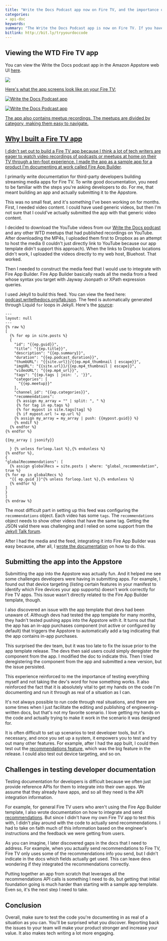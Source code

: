 ```yaml
---
title: "Write the Docs Podcast app now on Fire TV, and the importance of testing your docs with sample apps"
categories:
- api-doc
keywords:
summary: "The Write the Docs Podcast app is now on Fire TV. If you have a Fire TV, search for <i>write the docs</i> or even just <i>technical writing</i> in the Amazon Appstore and you'll find it. I created this app to better understand the Android app template I was documenting. This app template, called Fire App Builder, is designed for third-party Java Android developers creating streaming media apps."
bitlink: http://bit.ly/tryyourdoccode
---
```


## Viewing the WTD Fire TV app

You can view the Write the Docs podcast app in the Amazon Appstore web UI [here](https://www.amazon.com/Id-Rather-Be-Writing-Podcast/dp/B06Y23TNC4/ref=sr_1_1?s=mobile-apps&ie=UTF8&qid=1491708630&sr=1-1&keywords=write+the+docs).

<a href="https://www.amazon.com/Id-Rather-Be-Writing-Podcast/dp/B06Y23TNC4/ref=sr_1_1?s=mobile-apps&ie=UTF8&qid=1491708630&sr=1-1&keywords=write+the+docs"><img src="/images/writethedocastfiretvapp.png" />

Here's what the app screens look like on your Fire TV:

![Write the Docs Podcast app](/images/wtdpodcastscreenshot1.png)

![Write the Docs Podcast app](/images/wtdpodcastscreenshot2.png)

The app also contains meetup recordings. The meetups are divided by category, making them easy to navigate.

## Why I built a Fire TV app

I didn't set out to build a Fire TV app because I think a lot of tech writers are eager to watch video recordings of podcasts or meetups at home on their TV through a ten-foot experience. I made the app as a sample app for a product I'm documenting at work called [Fire App Builder](https://developer.amazon.com/public/solutions/devices/fire-tv/docs/fire-app-builder-overview).

I primarily write documentation for third-party developers building streaming media apps for Fire TV. To write good documentation, you need to be familiar with the steps you're asking developers to do. For me, that meant building an app and actually submitting it to the Appstore.

This was no small feat, and it's something I've been working on for months. First, I needed video content. I could have used generic videos, but then I'm not sure that I could've actually submitted the app with that generic video content.

I decided to download the YouTube videos from our [Write the Docs podcast](http://podcast.writethedocs.org) and any other WTD meetups that had published recordings on YouTube. After downloading the MP4s, I uploaded them first to Dropbox as an attempt to host the media (I couldn't just directly link to YouTube because our app template didn't support this approach). When the links to Dropbox locations didn't work, I uploaded the videos directly to my web host, Bluehost. That worked.

Then I needed to construct the media feed that I would use to integrate with Fire App Builder. Fire App Builder basically reads all the media from a feed whose syntax you target with Jayway Jsonpath or XPath expression queries.

I used Jekyll to build this feed. You can view the feed here: [podcast.writethedocs.org/fab.json](http://podcast.writethedocs.org/fab.json). The feed is automatically generated through Liquid `for` loops in Jekyll. Here's the [source](https://github.com/writethedocspodcast/writethedocspodcast.github.io/blob/master/fab.json):

```liquid
---
layout: null
---
{% raw %}
[
  {% for ep in site.posts %}
  {
    "id": "{{ep.guid}}",
    "title": "{{ep.title}}",
    "description": "{{ep.summary}}",
    "duration": "{{ep.podcast_duration}}",
    "thumbURL": "{{site.url}}/{{ep.mp4_thumbnail | escape}}",
    "imgURL": "{{site.url}}/{{ep.mp4_thumbnail | escape}}",
    "videoURL": "{{ep.mp4_url}}",
    "tags": "{{ep.tags | join: ', '}}",
    "categories": [
      "{{ep.meetup}}"
    ],
    "channel_id": "{{ep.categories}}",
    "recommendations":
     {% assign my_array = "" | split: ", " %}
     {% for tag in ep.tags %}
     {% for mypost in site.tags[tag] %}
     {% if mypost.url != ep.url %}
    {% assign my_array = my_array | push: {{mypost.guid}} %}
    {% endif %}
  {% endfor %}
{% endfor %}

{{my_array | jsonify}}

  } {% unless forloop.last %},{% endunless %}
{% endfor %},
{
"globalRecommendations": [
  {% assign globalRecs = site.posts | where: "global_recommendation", true %}
{% for ep in globalRecs %}
  "{{ ep.guid }}"{% unless forloop.last %},{% endunless %}
  {% endfor %}
]
}
]
{% endraw %}
```

The most difficult part in setting up this feed was configuring the `recommendations` object. Each video has some `tags`. The `recommendations` object needs to show other videos that have the same tag. Getting the JSON valid there was challenging and I relied on some support from the [Jekyll Talk forum](http://talk.jekyllrb.com/t/how-to-exclude-comma-in-last-item-in-for-loop-that-is-prefaced-by-if-condition-and-output-valid-json/380/4).

After I had the media and the feed, integrating it into Fire App Builder was easy because, after all, I [wrote the documentation](https://developer.amazon.com/public/solutions/devices/fire-tv/docs/fire-app-builder-overview) on how to do this.

## Submitting the app into the Appstore

Submitting the app into the Appstore was actually fun. And it helped me see some challenges developers were having in submitting apps. For example, I found out that device targeting (listing certain features in your manifest to identify which Fire devices your app supports) doesn't work correctly for Fire TV apps. This issue wasn't directly related to the Fire App Builder template, though.

I also discovered an issue with the app template that devs had been unaware of. Although devs had tested the app template for many months, they hadn't tested pushing apps into the Appstore with it. It turns out that the app has an in-app purchases component (not active or configured by default) that triggers the Appstore to automatically add a tag indicating that the app contains in-app purchases.

This surprised the dev team, but it was too late to fix the issue prior to the app template release. The devs then said users could simply deregister the component from the app. I modified the doc to indicate this. Then I tried deregistering the component from the app and submitted a new version, but the issue persisted.

This experience reinforced to me the importance of testing everything myself and not taking the dev's word for how something works. It also reinforced the fact that it is absolutely vital to get my hands on the code I'm documenting and run it through as real of a situation as I can.

It's not always possible to run code through real situations, and there are some times when I just facilitate the editing and publishing of engineering-written docs, but that's not my favorite scenario. I love getting my hands on the code and actually trying to make it work in the scenario it was designed for.

It is often difficult to set up scenarios to test developer tools, but it's necessary, and once you set up a system, it empowers you to test and try out many other features. For example, after I had the app built, I could then test out the [recommendations feature](https://developer.amazon.com/public/solutions/devices/fire-tv/docs/fire-app-builder-recommendations-overview), which was the big feature in the release. I could also test out device targeting, and so on.

## Challenges in testing developer documentation

Testing documentation for developers is difficult because we often just provide reference APIs for them to integrate into their own apps. We assume that they already have apps, and so all they need is the API integration information.

For example, for general Fire TV users who aren't using the Fire App Builder template, I also wrote documentation on how to integrate and send [recommendations](https://developer.amazon.com/public/solutions/devices/fire-tv/docs/fire-tv-recommendations-overview). But since I didn't have my own Fire TV app to test this with, I didn't play around with the code to actually send recommendations. I had to take on faith much of this information based on the engineer's instructions and the feedback we were getting from users.

As you can imagine, I later discovered gaps in the docs that I need to address. For example, when you actually send recommendations to Fire TV, Fire TV only uses some of the recommendations info you send, but I didn't indicate in the docs which fields actually get used. This can leave devs wondering if they integrated the recommendations correctly.

Putting together an app from scratch that leverages all the recommendations API calls is something I need to do, but getting that initial foundation going is much harder than starting with a sample app template. Even so, it's the next step I need to take.

## Conclusion

Overall, make sure to test the code you're documenting in as real of a situation as you can. You'll be surprised what you discover. Reporting back the issues to your team will make your product stronger and increase your value. It also makes tech writing a lot more engaging.
